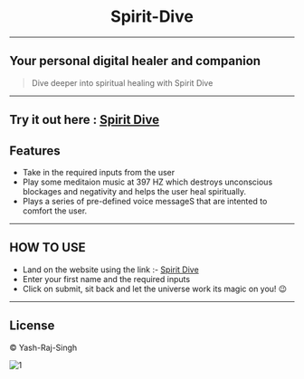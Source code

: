 # <div align="center"> Spirit-Dive</div>
---
Your personal digital healer and companion
 ---
> Dive deeper into spiritual healing with Spirit Dive
---
Try it out here : [Spirit Dive](https://yash-rajsingh.github.io/Spirit-Dive/)
---
## Features
* Take in the required inputs from the user
* Play some meditaion music at 397 HZ which destroys unconscious blockages and negativity and helps the user heal spiritually.
* Plays a series of pre-defined voice messageS that are intented to comfort the user.
---
## HOW TO USE
* Land on the website using the link :- [Spirit Dive](https://yash-rajsingh.github.io/Spirit-Dive/)
* Enter your first name and the required inputs
* Click on submit, sit back and let the universe work its magic on you! 😉
---
## License
© Yash-Raj-Singh

![1](https://user-images.githubusercontent.com/85413348/139569055-72af9e5b-31b2-4ab7-ab44-bfcbe953416d.jpg)
